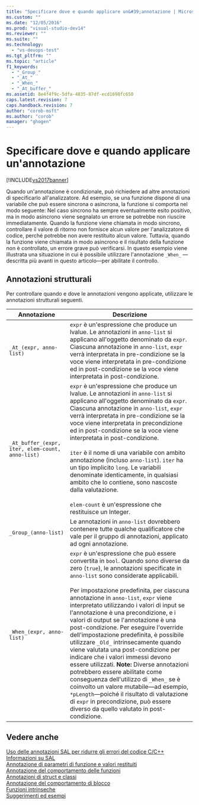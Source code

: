 ```yaml
---
title: "Specificare dove e quando applicare un&#39;annotazione | Microsoft Docs"
ms.custom: ""
ms.date: "12/05/2016"
ms.prod: "visual-studio-dev14"
ms.reviewer: ""
ms.suite: ""
ms.technology: 
  - "vs-devops-test"
ms.tgt_pltfrm: ""
ms.topic: "article"
f1_keywords: 
  - "_Group_"
  - "_At_"
  - "_When_"
  - "_At_buffer_"
ms.assetid: 8e4f4f9c-5dfa-4835-87df-ecd1698fc650
caps.latest.revision: 7
caps.handback.revision: 7
author: "corob-msft"
ms.author: "corob"
manager: "ghogen"
---
```

# Specificare dove e quando applicare un&#39;annotazione
[!INCLUDE[vs2017banner](../code-quality/includes/vs2017banner.md)]

Quando un'annotazione è condizionale, può richiedere ad altre annotazioni di specificarlo all'analizzatore.  Ad esempio, se una funzione dispone di una variabile che può essere sincrona o asincrona, la funzione si comporta nel modo seguente: Nel caso sincrono ha sempre eventualmente esito positivo, ma in modo asincrono viene segnalato un errore se potrebbe non riuscire immediatamente.  Quando la funzione viene chiamata in modo sincrono, controllare il valore di ritorno non fornisce alcun valore per l'analizzatore di codice, perché potrebbe non avere restituito alcun valore.  Tuttavia, quando la funzione viene chiamata in modo asincrono e il risultato della funzione non è controllato, un errore grave può verificarsi.  In questo esempio viene illustrata una situazione in cui è possibile utilizzare l'annotazione `_When_` —descritta più avanti in questo articolo—per abilitate il controllo.  
  
## Annotazioni strutturali  
 Per controllare quando e dove le annotazioni vengono applicate, utilizzare le annotazioni strutturali seguenti.  
  
|Annotazione|Descrizione|  
|-----------------|-----------------|  
|`_At_(expr, anno-list)`|`expr` è un'espressione che produce un lvalue.  Le annotazioni in `anno-list` si applicano all'oggetto denominato da `expr`.  Ciascuna annotazione in `anno-list`, `expr` verrà interpretata in pre\-condizione se la voce viene interpretata in pre\-condizione ed in post\-condizione se la voce viene interpretata in post\-condizione.|  
|`_At_buffer_(expr, iter, elem-count, anno-list)`|`expr` è un'espressione che produce un lvalue.  Le annotazioni in `anno-list` si applicano all'oggetto denominato da `expr`.  Ciascuna annotazione in `anno-list`, `expr` verrà interpretata in pre\-condizione se la voce viene interpretata in precondizione ed in post\-condizione se la voce viene interpretata in post\-condizione.<br /><br /> `iter` è il nome di una variabile con ambito annotazione \(incluso `anno-list`\).  `iter` ha un tipo implicito `long`.  Le variabili denominate identicamente, in qualsiasi ambito che lo contiene, sono nascoste dalla valutazione.<br /><br /> `elem-count` è un'espressione che restituisce un Integer.|  
|`_Group_(anno-list)`|Le annotazioni in `anno-list` dovrebbero contenere tutte qualche qualificatore che vale per il gruppo di annotazioni, applicato ad ogni annotazione.|  
|`_When_(expr, anno-list)`|`expr` è un'espressione che può essere convertita in `bool`.  Quando sono diverse da zero \(`true`\), le annotazioni specificate in `anno-list` sono considerate applicabili.<br /><br /> Per impostazione predefinita, per ciascuna annotazione in `anno-list`, `expr` viene interpretato utilizzando i valori di input se l'annotazione è una precondizione, e i valori di output se l'annotazione è una post\-condizione.  Per eseguire l'override dell'impostazione predefinita, è possibile utilizzare `_Old_` intrinsecamente quando viene valutata una post\-condizione per indicare che i valori immessi devono essere utilizzati. **Note:**  Diverse annotazioni potrebbero essere abilitate come conseguenza dell'utilizzo di `_When_` se è coinvolto un valore mutabile—ad esempio, `*pLength`—poiché il risultato di valutazione di `expr` in precondizione, può essere diverso da quello valutato in post\-condizione.|  
  
## Vedere anche  
 [Uso delle annotazioni SAL per ridurre gli errori del codice C\/C\+\+](../code-quality/using-sal-annotations-to-reduce-c-cpp-code-defects.md)   
 [Informazioni su SAL](../code-quality/understanding-sal.md)   
 [Annotazione di parametri di funzione e valori restituiti](../code-quality/annotating-function-parameters-and-return-values.md)   
 [Annotazione del comportamento delle funzioni](../code-quality/annotating-function-behavior.md)   
 [Annotazioni di struct e classi](../code-quality/annotating-structs-and-classes.md)   
 [Annotazione del comportamento di blocco](../code-quality/annotating-locking-behavior.md)   
 [Funzioni intrinseche](../code-quality/intrinsic-functions.md)   
 [Suggerimenti ed esempi](../code-quality/best-practices-and-examples-sal.md)